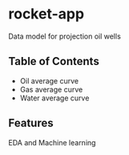 # **rocket-app**
Data model for projection oil wells

## Table of Contents

- Oil average curve
- Gas average curve
- Water average curve

## Features
EDA and Machine learning
